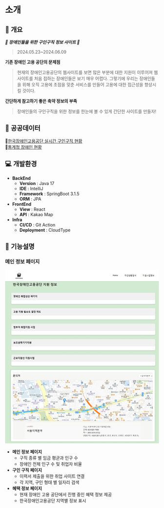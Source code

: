 
# 소개

## :book: 개요

**_👏 장애인들을 위한 구인구직 정보 사이트 👏_**   

> 2024.05.23~2024.06.09


**기존 장애인 고용 공단의 문제점**
> 현재의 장애인고용공단의 웹사이트를 보면 많은 부분에 대한 지원이 이루어져 웹사이트를 처음 접하는 장애인들은 보기 매우 어렵다. 그렇기에 우리는 장애인들을 위해 오직 고용에 초점을 맞춘 서비스를 만들어 고용에 대한 접근성을 향상시킬 것이다.

**간단하게 참고하기 좋은 축약 정보의 부족**
> 장애인들의 구인구직을 위한 정보를 한눈에 볼 수 있게 간단한 사이트를 만들자!

## :date: 공공데이터
📌[한국장애인고용공단 실시간 구인구직 현황](https://www.data.go.kr/data/15117692/openapi.do)
</br>
📌[통계청 장애인 현황](https://kosis.kr/statHtml/statHtml.do?orgId=117&tblId=DT_11761_N004)
</br>


## 💻 개발환경
- **BackEnd** 
  - **Version** : Java 17
  - **IDE** : IntelliJ
  - **Framework** : SpringBoot 3.1.5
  - **ORM** : JPA
- **FrontEnd**
  - **View** : React
  - **API** : Kakao Map
- **Infra**
  - **CI/CD** : Git Action
  - **Deployment** : CloudType
 
## 🚩 기능설명

### 메인 정보 페이지
![메인정보페이지](./profile/메인정보.jpeg)
- **메인 정보 페이지**
  - 구직 종류 별 임금 평균과 인구 수
  - 장애인 전체 인구 수 및 취업자 비율
- **구인 구직 페이지**
  - 이력서 제출을 위한 취업 사이트 연결
  - 각 지역, 구인 형태 별 일자리 검색
- **혜택 정보 페이지**
  - 현재 장애인 고용 공단에서 진행 중인 혜택 정보 제공
  - 한국장애인고용공단 지역별 정보 표시


